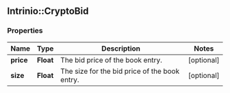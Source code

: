 ## Intrinio::CryptoBid

### Properties
Name | Type | Description | Notes
------------ | ------------- | ------------- | -------------
**price** | **Float** | The bid price of the book entry. | [optional] 
**size** | **Float** | The size for the bid price of the book entry. | [optional] 


